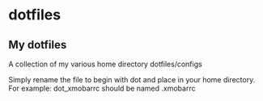 # dotfiles
My dotfiles
-----------
A collection of my various home directory dotfiles/configs

Simply rename the file to begin with dot and place in your home directory.
For example: dot_xmobarrc should be named .xmobarrc
